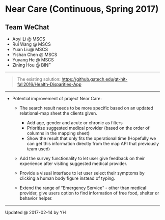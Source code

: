 # Near Care (Continuous, Spring 2017)

## Team WeChat
- Aoyi Li @ MSCS
- Rui Wang @ MSCS
- Yuan Liu@ MSCS
- Yishan Chen @ MSCS
- Yuyang He @ MSCS
- Zining Hou @ BINF

***

> The existing solution: https://github.gatech.edu/gt-hit-fall2016/Health-Disparities-App

***

- Potential improvement of project Near Care:
  - The search result needs to be more specific based on an updated relational-map sheet the clients given.
    - Add age, gender and acute or chronic as filters
    - Prioritize suggested medical provider (based on the order of columns in the mapping sheet)
    - Show the result that only fits the operational time (Hopefully we can get this information directly from the map API that previously team used)
    
  - Add the survey functionality to let user give feedback on their experience after visiting suggested medical provider.
  
  - Provide a visual interface to let user select their symptoms by clicking a human body figure instead of typing.
  
  - Extend the range of “Emergency Service” - other than medical provider, give users option to find information of free food, shelter or behavior helper.

***

Updated @ 2017-02-14 by YH
